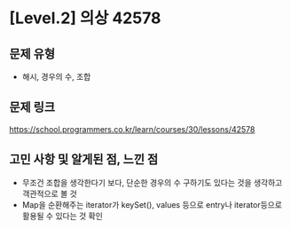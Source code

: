 # [Level.2] 의상 42578

## 문제 유형
- 해시, 경우의 수, 조합

## 문제 링크
https://school.programmers.co.kr/learn/courses/30/lessons/42578

## 고민 사항 및 알게된 점, 느낀 점
- 무조건 조합을 생각한다기 보다, 단순한 경우의 수 구하기도 있다는 것을 생각하고 객관적으로 볼 것
- Map을 순환해주는 iterator가 keySet(), values 등으로 entry나 iterator등으로 활용될 수 있다는 것 확인
